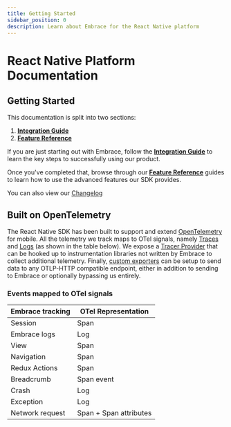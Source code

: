 ```yaml
---
title: Getting Started
sidebar_position: 0
description: Learn about Embrace for the React Native platform
---
```


# React Native Platform Documentation

## Getting Started

This documentation is split into two sections:

1. [**Integration Guide**](/react-native/integration/)
2. [**Feature Reference**](/react-native/features/)

If you are just starting out with Embrace, follow the [**Integration Guide**](/react-native/integration/) to learn
the key steps to successfully using our product.

Once you've completed that, browse through our [**Feature Reference**](/react-native/features/) guides to learn how
to use the advanced features our SDK provides.

You can also view our [Changelog](/react-native/changelog/)

## Built on OpenTelemetry

The React Native SDK has been built to support and extend [OpenTelemetry](https://opentelemetry.io) for mobile. All the
telemetry we track maps to OTel signals, namely [Traces](https://opentelemetry.io/docs/concepts/signals/traces/) and
[Logs](https://opentelemetry.io/docs/concepts/signals/logs/) (as shown in the table below). We expose a [Tracer Provider](https://opentelemetry.io/docs/concepts/signals/traces/#tracer-provider)
that can be hooked up to instrumentation libraries not written by Embrace to collect additional telemetry. Finally, [custom
exporters](/react-native/features/otlp) can be setup to send data to any OTLP-HTTP compatible endpoint, either in addition
to sending to Embrace or optionally bypassing us entirely.

### Events mapped to OTel signals

| Embrace tracking   | OTel Representation    |
|--------------------|------------------------|
| Session            | Span                   |
| Embrace logs       | Log                    |
| View               | Span                   |
| Navigation         | Span                   |
| Redux Actions      | Span                   |
| Breadcrumb         | Span event             |
| Crash              | Log                    |
| Exception          | Log                    |
| Network request    | Span + Span attributes |

